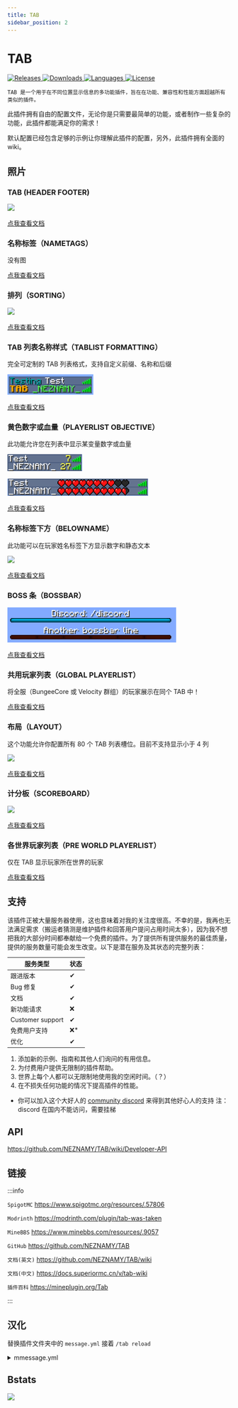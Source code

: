 ```yaml
---
title: TAB
sidebar_position: 2
---
```


# TAB

<a href="https://github.com/NEZNAMY/TAB/releases">
  <img src="https://img.shields.io/github/v/release/NEZNAMY/TAB" class="stylish-image" alt="Releases" />
</a>
<a href="https://www.spigotmc.org/resources/.57806">
  <img src="https://img.shields.io/spiget/downloads/57806?label=Downloads" class="stylish-image" alt="Downloads" />
</a>
<a href="https://github.com/NEZNAMY/TAB">
  <img src="https://img.shields.io/github/languages/code-size/NEZNAMY/TAB" class="stylish-image" alt="Languages" />
</a>
<a href="https://github.com/NEZNAMY/TAB/blob/main/LICENSE">
  <img src="https://img.shields.io/github/license/NEZNAMY/TAB" class="stylish-image" alt="License" />
</a>

```text
TAB 是一个用于在不同位置显示信息的多功能插件，旨在在功能、兼容性和性能方面超越所有类似的插件。
```

此插件拥有自由的配置文件，无论你是只需要最简单的功能，或者制作一些复杂的功能，此插件都能满足你的需求！

默认配置已经包含足够的示例让你理解此插件的配置，另外，此插件拥有全面的 wiki。

## 照片

### TAB (HEADER FOOTER)

![](_images/TAB/TAB-1.png)

[点我查看文档](https://docs.superiormc.cn/v/tab-wiki/core-features/tab-de-ding-bu-he-di-bu)

### 名称标签（NAMETAGS）

没有图

[点我查看文档](https://docs.superiormc.cn/v/tab-wiki/core-features/ming-cheng-biao-qian)

### 排列（SORTING）

![](_images/TAB/TAB-2.png)

[点我查看文档](https://docs.superiormc.cn/v/tab-wiki/core-features/pai-lie)

### TAB 列表名称样式（TABLIST FORMATTING）​

完全可定制的 TAB 列表格式，支持自定义前缀、名称和后缀

![](_images/TAB/TAB-3.png)

[点我查看文档](https://docs.superiormc.cn/v/tab-wiki/core-features/tab-lie-biao-ming-cheng-yang-shi)

### 黄色数字或血量（PLAYERLIST OBJECTIVE）

此功能允许您在列表中显示某变量数字或血量

![](_images/TAB/TAB-4.png)

![](_images/TAB/TAB-5.png)

[点我查看文档](https://docs.superiormc.cn/v/tab-wiki/core-features/huang-se-shu-zi)

### 名称标签下方（BELOWNAME）​

此功能可以在玩家姓名标签下方显示数字和静态文本

![](_images/TAB/TAB-6.png)

[点我查看文档](https://docs.superiormc.cn/v/tab-wiki/core-features/ming-cheng-biao-qian-xia-fang)

### BOSS 条（BOSSBAR）

![](_images/TAB/TAB-7.png)

[点我查看文档](https://docs.superiormc.cn/v/tab-wiki/core-features/boss-tiao)

### 共用玩家列表（GLOBAL PLAYERLIST）​

将全服（BungeeCore 或 Velocity 群组）的玩家展示在同个 TAB 中！

[点我查看文档](https://docs.superiormc.cn/v/tab-wiki/core-features/gong-yong-wan-jia-lie-biao)

### 布局（LAYOUT）

这个功能允许你配置所有 80 个 TAB 列表槽位。目前不支持显示小于 4 列

![](_images/TAB/TAB-8.png)

[点我查看文档](https://docs.superiormc.cn/v/tab-wiki/core-features/bu-ju)

### 计分板（SCOREBOARD）

![](_images/TAB/TAB-9.png)

[点我查看文档](https://docs.superiormc.cn/v/tab-wiki/core-features/ji-fen-ban)

### 各世界玩家列表（PRE WORLD PLAYERLIST）​

仅在 TAB 显示玩家所在世界的玩家

[点我查看文档](https://docs.superiormc.cn/v/tab-wiki/core-features/ge-shi-jie-wan-jia-lie-biao)

## 支持

该插件正被大量服务器使用，这也意味着对我的关注度很高。不幸的是，我再也无法满足需求（搬运者猜测是维护插件和回答用户提问占用时间太多），因为我不想把我的大部分时间都奉献给一个免费的插件。为了提供所有提供服务的最佳质量，提供的服务数量可能会发生改变。以下是潜在服务及其状态的完整列表：

| 服务类型         | 状态 |
| ---------------- | ---- |
| 跟进版本         | ✔   |
| Bug 修复         | ✔   |
| 文档             | ✔   |
| 新功能请求       | ❌  |
| Customer support | ✔   |
| 免费用户支持     | ❌* |
| 优化             | ✔   |

1. 添加新的示例、指南和其他人们询问的有用信息。
2. 为付费用户提供无限制的插件帮助。
3. 世界上每个人都可以无限制地使用我的空闲时间。（？）
4. 在不损失任何功能的情况下提高插件的性能。

* 你可以加入这个大好人的 [community discord](https://discord.gg/YPqXt63YQj) 来得到其他好心人的支持
注：discord 在国内不能访问，需要挂梯

## API

https://github.com/NEZNAMY/TAB/wiki/Developer-API

## 链接

:::info

`SpigotMC` https://www.spigotmc.org/resources/.57806

`Modrinth` https://modrinth.com/plugin/tab-was-taken

`MineBBS` https://www.minebbs.com/resources/.9057

`GitHub` https://github.com/NEZNAMY/TAB

`文档(英文)` https://github.com/NEZNAMY/TAB/wiki

`文档(中文)` https://docs.superiormc.cn/v/tab-wiki

`插件百科` https://mineplugin.org/Tab

:::

## 汉化

替换插件文件夹中的 `message.yml` 接着 `/tab reload`

<details>
    <summary>mmessage.yml</summary>

```YAML
announce-command-usage: |-
  用法: /tab announce <种类> <名称> <长度>
  当前支持种类: &lbar, scoreboard
bossbar-feature-not-enabled: '&c想使用此指令，必须先开启bossbar功能'
bossbar-announce-command-usage: '用法: /tab announce bar <bar name> <length>'
bossbar-not-found: '&c拥有此名称的bossbar未找到 "%name%"'
bossbar-already-announced: '&c这条bossbar已被广播'
group-data-removed: '&3[TAB] 组 &e%group% &3中的全部数据已清除'
group-value-assigned: '&3[TAB] %property% ''&r%value%&r&3'' 已被添加至组 &e%group%'
group-value-removed: '&3[TAB] %property% 已被从组 &e%group% &3中移除'
user-data-removed: '&3[TAB] 玩家 &e%player% &3的全部数据已清除'
user-value-assigned: '&3[TAB] %property% ''&r%value%&r&3'' 已被添加至玩家 &e%player%'
user-value-removed: '&3[TAB] %property% 已被从玩家 &e%player% &3中移除'
parse-command-usage: '用法: /tab parse <玩家> <placeholder>'
send-command-usage: |-
  用法: /tab send <种类> <玩家> <bar name> <length>
  当前支持种类: &lbar
send-bar-command-usage: '用法: /tab send bar <玩家> <bar name> <length>'
team-feature-required: '&4想使用此指令，必须先开启计分板功能'
collision-command-ussage: '用法: /tab setcollision <玩家> <true/false>'
no-permission: '&c你没有权限'
command-only-from-game: '&c只能在游戏里执行此指令'
player-not-online: '&c此玩家不存在或不在线 "%player%"'
unlimited-nametag-mode-not-enabled: '&c[TAB] 若要实现此功能，你必须在config中启用 unlimited-nametag-mode '
invalid-number: '"%input%" 不是一个合法数字'
scoreboard-feature-not-enabled: '&4想使用此指令，必须先开启计分板功能'
scoreboard-announce-command-usage: '用法: /tab announce scoreboard <scoreboard name>
  <length>'
scoreboard-not-found: '&c拥有此名称的计分板未找到 "%name%"'
nametag-preview-on: '&7预览模式 &a开启&7.'
nametag-preview-of: '&7预览模式 &3关闭&7.'
reload-success: '&3[TAB] 插件已重载 汉化 by 秋风残叶'
reload-fail-file: '&3[TAB] &4插件重载失败，配置文件 %file% 配置不正确，请查看控制台获得更多信息'
scoreboard-toggle-on: '&2计分板开启'
scoreboard-toggle-off: '&7计分板关闭'
bossbar-toggle-on: '&2Bossbar 当前可见'
bossbar-toggle-off: '&7Bossbar 当前不可见'
scoreboard-show-usage: '用法: /tab scoreboard show <scoreboard> [player]'
bossbar-not-marked-as-announcement: '&c现在bossbar将作为公告栏常驻 (若有条件，将显示内容)'
bossbar-announcement-success: '&a已将bossbar内容 &6%bossbar% &a向全服广播 %length% 秒'
bossbar-send-success: '&a已将bossbar内容 &6%bossbar% &a向玩家 &6%player% &a广播 %length% 秒'
armorstands-disabled-cannot-use-preview: '&c盔甲架已禁用, 将无法使用预览功能'
help-menu:
- '&m                                                                                '
- ' &8>> &3&l/tab reload'
- '      - &7重载插件'
- ' &8>> &3&l/tab &9group&3/&9player &3<name> &9<property> &3<value...>'
- '      - &7请输入 &8/tab group/player &7查看配置方法'
- ' &8>> &3&l/tab ntpreview'
- '      - &7显示自己的名称前后缀'
- ' &8>> &3&l/tab announce bar &3<name> &9<seconds>'
- '      - &7向全服广播bossbar消息'
- ' &8>> &3&l/tab parse <player> <placeholder> '
- '      - &7测试某个变量是否可用'
- ' &8>> &3&l/tab debug [player]'
- '      - &7显示关于玩家的debug消息'
- ' &8>> &3&l/tab cpu'
- '      - &7显示插件的CPU占用'
- ' &8>> &3&l/tab group/player <name> remove'
- '      - &7清除关于玩家/组的全部配置'
- '&m                                                                                '
mysql-help-menu:
- '&6/tab mysql upload - 从文件上传数据至 mysql'
- '&6/tab mysql download - 从 mysql 下载数据至文件'
mysql-fail-not-enabled: '&c无法从MySQL传输数据, 因为MySQL已禁用'
mysql-fail-error: MySQL 数据下载出现错误，请查看控制台获得更多信息
mysql-download-success: '&aMySQL 数据下载成功'
mysql-upload-success: '&aMySQL 数据上传成功'
nametag-help-menu:
- /tab nametag preview - 切换盔甲架预览模式
- /tab nametag toggle - 切换所有玩家的名称前后缀显示（对于指令使用者来说）
nametag-feature-not-enabled: '&c此指令需要先开启名称前后缀功能'
nametags-hidden: '&a所有玩家的名称前后缀对于你不可见'
nametags-shown: '&a所有玩家的名称前后缀对于你可见'
collision-command-usage: 'Usage: /tab setcollision <player> <true/false>'
scoreboard-help-menu:
- /tab scoreboard [on/off/toggle] [player] [options]
- /tab scoreboard show <name> [player]
- /tab scoreboard announce <name> <length>
```

</details>

## Bstats

[![](https://bstats.org/signatures/bukkit/TAB%20Reborn.svg)](https://bstats.org/signatures/bukkit/TAB%20Reborn.svg)
